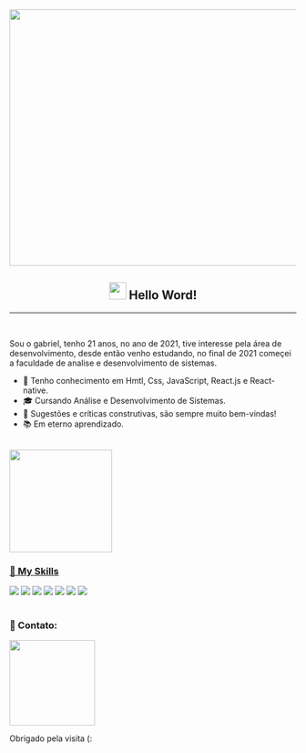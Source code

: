  
 <div align="center">
  <img src="https://media.giphy.com/media/piFGZ3Vxk2NHOAPgE3/giphy.gif"  width="750" height="450" />
<h2 align="center">  <img src="https://media.giphy.com/media/hvRJCLFzcasrR4ia7z/giphy.gif"  width="30px"> Hello Word! </h2>
 </div>
 
<hr>
 
 </div><br />
 
Sou o gabriel, tenho 21 anos, no ano de 2021, tive interesse pela área de desenvolvimento, desde então venho estudando, no final de 2021 começei a faculdade de analise e desenvolvimento de sistemas.<br>

*  🌱 Tenho conhecimento em Hmtl, Css, JavaScript, React.js  e React-native.
*  🎓 Cursando Análise e Desenvolvimento de Sistemas.
*  💬 Sugestões e críticas construtivas, são sempre muito bem-vindas!
*  📚 Em eterno aprendizado.

 
 
 </div> <br />


  <a href="https://github.com/GabrielBento299">
  <img height="180em" src="https://github-readme-stats.vercel.app/api/top-langs/?username=GabrielBento299&layout=compact&langs_count=7&theme=gruvbox"/>
  </div>  <br />
  
 ###  🚀 My Skills  <br />

 <div>
  	 <img src="https://img.shields.io/badge/HTML5-E34F26?style=for-the-badge&logo=html5&logoColor=white"></a>
  	 <img src="https://img.shields.io/badge/CSS3-1572B6?style=for-the-badge&logo=css3&logoColor=white"></a>
    <img src="https://img.shields.io/badge/JavaScript-323330?style=for-the-badge&logo=javascript&logoColor=F7DF1E"></a>
    <img src="https://img.shields.io/badge/React-20232A?style=for-the-badge&logo=react&logoColor=61DAFB"></a>
    <img src="https://img.shields.io/badge/styled--components-DB7093?style=for-the-badge&logo=styled-components&logoColor=white"></a>
    <img src="https://img.shields.io/badge/Flutter-02569B?style=for-the-badge&logo=flutter&logoColor=white"></a>
    <img src="https://img.shields.io/badge/Git-E34F26?style=for-the-badge&logo=git&logoColor=white"></a>
 </div>  <br />
 
### 📱 Contato:  <br />
  <a href="https://www.linkedin.com/in/santosgabriel299/" target="_blank"><img src="https://img.shields.io/badge/-LinkedIn-%230077B5?style=for-the-  badge&logo=linkedin&logoColor=white" width="150" target="_blank"></a>

 Obrigado pela visita (:




